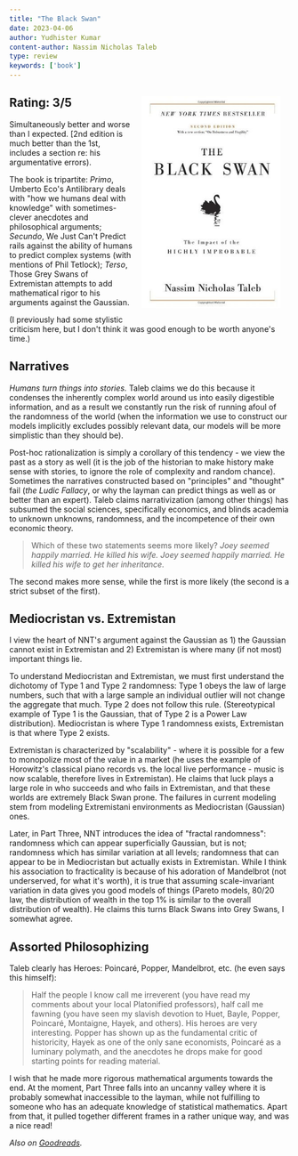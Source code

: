 ```yaml
---
title: "The Black Swan"
date: 2023-04-06
author: Yudhister Kumar
content-author: Nassim Nicholas Taleb
type: review
keywords: ['book']
---
```

<img src="/images/the-black-swan.jpg" style="float: right; margin: 16px;" width=250 />


## Rating: **3/5**

Simultaneously better and worse than I expected. [2nd edition is much better than the 1st, includes a section re: his argumentative errors). 

The book is tripartite: *Primo*, Umberto Eco's Antilibrary deals with "how we humans deal with knowledge" with sometimes-clever anecdotes and philosophical arguments; *Secundo*, We Just Can't Predict rails against the ability of humans to predict complex systems (with mentions of Phil Tetlock); *Terso*, Those Grey Swans of Extremistan attempts to add mathematical rigor to his arguments against the Gaussian.

(I previously had some stylistic criticism here, but I don't think it was good enough to be worth anyone's time.)

## Narratives

*Humans turn things into stories.* Taleb claims we do this because it condenses the inherently complex world around us into easily digestible information, and as a result we constantly run the risk of running afoul of the randomness of the world (when the information we use to construct our models implicitly excludes possibly relevant data, our models will be more simplistic than they should be). 

Post-hoc rationalization is simply a corollary of this tendency - we view the past as a story as well (it is the job of the historian to make history make sense with stories, to ignore the role of complexity and random chance). Sometimes the narratives constructed based on "principles" and "thought" fail (*the Ludic Fallacy*, or why the layman can predict things as well as or better than an expert). Taleb claims narrativization (among other things) has subsumed the social sciences, specifically economics, and blinds academia to unknown unknowns, randomness, and the incompetence of their own economic theory. 

> Which of these two statements seems more likely? 
> *Joey seemed happily married. He killed his wife.
> Joey seemed happily married. He killed his wife to get her inheritance.*

The second makes more sense, while the first is more likely (the second is a strict subset of the first).

## Mediocristan vs. Extremistan

I view the heart of NNT's argument against the Gaussian as 1) the Gaussian cannot exist in Extremistan and 2) Extremistan is where many (if not most) important things lie. 

To understand Mediocristan and Extremistan, we must first understand the dichotomy of Type 1 and Type 2 randomness: Type 1 obeys the law of large numbers, such that with a large sample an individual outlier will not change the aggregate that much. Type 2 does not follow this rule. (Stereotypical example of Type 1 is the Gaussian, that of Type 2 is a Power Law distribution). Mediocristan is where Type 1 randomness exists, Extremistan is that where Type 2 exists.

Extremistan is characterized by "scalability" - where it is possible for a few to monopolize most of the value in a market (he uses the example of Horowitz's classical piano records vs. the local live performance - music is now scalable, therefore lives in Extremistan). He claims that luck plays a large role in who succeeds and who fails in Extremistan, and that these worlds are extremely Black Swan prone. The failures in current modeling stem from modeling Extremistani environments as Mediocristan (Gaussian) ones. 

Later, in Part Three, NNT introduces the idea of "fractal randomness": randomness which can appear superficially Gaussian, but is not; randomness which has similar variation at all levels; randomness that can appear to be in Mediocristan but actually exists in Extremistan. While I think his association to fracticality is because of his adoration of Mandelbrot (not underserved, for what it's worth), it is true that assuming scale-invariant variation in data gives you good models of things (Pareto models, 80/20 law, the distribution of wealth in the top 1% is similar to the overall distribution of wealth). He claims this turns Black Swans into Grey Swans, I somewhat agree. 

## Assorted Philosophizing

Taleb clearly has Heroes: Poincaré, Popper, Mandelbrot, etc. (he even says this himself):

> Half the people I know call me irreverent (you have read my comments about your local Platonified professors), half call me fawning (you have seen my slavish devotion to Huet, Bayle, Popper, Poincaré, Montaigne, Hayek, and others).
His heroes are very interesting. Popper has shown up as the fundamental critic of historicity, Hayek as one of the only sane economists, Poincaré as a luminary polymath, and the anecdotes he drops make for good starting points for reading material. 

I wish that he made more rigorous mathematical arguments towards the end. At the moment, Part Three falls into an uncanny valley where it is probably somewhat inaccessible to the layman, while not fulfilling to someone who has an adequate knowledge of statistical mathematics. Apart from that, it pulled together different frames in a rather unique way, and was a nice read!

*Also on [Goodreads](https://www.goodreads.com/review/show/5388200159).*
